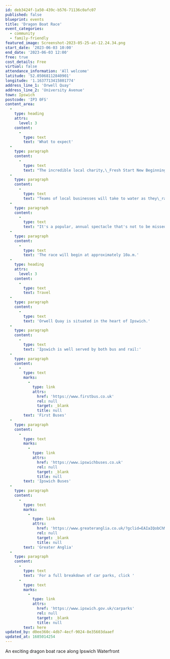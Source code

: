 ```yaml
---
id: deb3424f-1a50-439c-b576-71136c0afc07
published: false
blueprint: events
title: 'Dragon Boat Race'
event_categories:
  - community
  - family-friendly
featured_image: Screenshot-2023-05-25-at-12.24.34.png
start_date: '2023-06-03 10:00'
end_date: '2023-06-03 12:00'
free: true
cost_details: Free
virtual: false
attendance_information: 'All welcome'
latitude: '52.05068112840901'
longitude: '1.1637713415801774'
address_line_1: 'Orwell Quay'
address_line_2: 'University Avenue'
town: Ipswich
postcode: 'IP3 0FS'
content_area:
  -
    type: heading
    attrs:
      level: 3
    content:
      -
        type: text
        text: 'What to expect'
  -
    type: paragraph
    content:
      -
        type: text
        text: "The incredible local charity,\_Fresh Start New Beginnings,\_have once again arranged an exciting Dragon Boat Race along the Ipswich Waterfront to raise vital funds for their work."
  -
    type: paragraph
    content:
      -
        type: text
        text: "Teams of local businesses will take to water as they\_race in traditional dragon-boats along Orwell Quay."
  -
    type: paragraph
    content:
      -
        type: text
        text: "It's a popular, annual spectacle that's not to be missed!"
  -
    type: paragraph
    content:
      -
        type: text
        text: 'The race will begin at approximately 10a.m.'
  -
    type: heading
    attrs:
      level: 3
    content:
      -
        type: text
        text: Travel
  -
    type: paragraph
    content:
      -
        type: text
        text: 'Orwell Quay is situated in the heart of Ipswich.'
  -
    type: paragraph
    content:
      -
        type: text
        text: 'Ipswich is well served by both bus and rail:'
  -
    type: paragraph
    content:
      -
        type: text
        marks:
          -
            type: link
            attrs:
              href: 'https://www.firstbus.co.uk'
              rel: null
              target: _blank
              title: null
        text: 'First Buses'
  -
    type: paragraph
    content:
      -
        type: text
        marks:
          -
            type: link
            attrs:
              href: 'https://www.ipswichbuses.co.uk'
              rel: null
              target: _blank
              title: null
        text: 'Ipswich Buses'
  -
    type: paragraph
    content:
      -
        type: text
        marks:
          -
            type: link
            attrs:
              href: 'https://www.greateranglia.co.uk/?gclid=EAIaIQobChMIwtT-5K6Q_wIVCeztCh3GKgY6EAAYASAAEgLEO_D_BwE'
              rel: null
              target: _blank
              title: null
        text: 'Greater Anglia'
  -
    type: paragraph
    content:
      -
        type: text
        text: 'For a full breakdown of car parks, click '
      -
        type: text
        marks:
          -
            type: link
            attrs:
              href: 'https://www.ipswich.gov.uk/carparks'
              rel: null
              target: _blank
              title: null
        text: here
updated_by: d0ee360c-4db7-4ecf-9024-8e35603daaef
updated_at: 1685014254
---
```

An exciting dragon boat race along Ipswich Waterfront